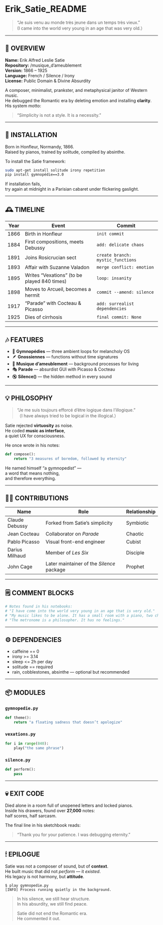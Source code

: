 # Erik_Satie_README
> “Je suis venu au monde très jeune dans un temps très vieux.”  
> (I came into the world very young in an age that was very old.）

---

## 🎩 OVERVIEW

**Name:** Erik Alfred Leslie Satie  
**Repository:** /musique_d’ameublement  
**Version:** 1866 – 1925  
**Language:** French / Silence / Irony  
**License:** Public Domain & Divine Absurdity  

A composer, minimalist, prankster, and metaphysical janitor of Western music.  
He debugged the Romantic era by deleting emotion and installing **clarity**.  
His system motto:  
> “Simplicity is not a style. It is a necessity.”

---

## 🧬 INSTALLATION

Born in Honfleur, Normandy, 1866.  
Raised by pianos, trained by solitude, compiled by absinthe.

To install the Satie framework:

```bash
sudo apt-get install solitude irony repetition
pip install gymnopédie==3.0
```

If installation fails,  
try again at midnight in a Parisian cabaret under flickering gaslight.

---

## 🕰 TIMELINE

| Year | Event | Commit |
|------|--------|--------|
| 1866 | Birth in Honfleur | `init commit` |
| 1884 | First compositions, meets Debussy | `add: delicate chaos` |
| 1891 | Joins Rosicrucian sect | `create branch: mystic_functions` |
| 1893 | Affair with Suzanne Valadon | `merge conflict: emotion` |
| 1895 | Writes “Vexations” (to be played 840 times) | `loop: insanity` |
| 1898 | Moves to Arcueil, becomes a hermit | `commit --amend: silence` |
| 1917 | “Parade” with Cocteau & Picasso | `add: surrealist dependencies` |
| 1925 | Dies of cirrhosis | `final commit: None` |

---

## 🎶 FEATURES

- 🎹 **Gymnopédies** — three ambient loops for melancholy OS  
- 🪶 **Gnossiennes** — functions without time signatures  
- 🧊 **Musique d’ameublement** — background processes for living  
- 🎭 **Parade** — absurdist GUI with Picasso & Cocteau  
- 🔇 **Silence()** — the hidden method in every sound

---

## 💡 PHILOSOPHY

> “Je me suis toujours efforcé d’être logique dans l’illogique.”  
> （I have always tried to be logical in the illogical.）

Satie rejected **virtuosity** as noise.  
He coded **music as interface**,  
a quiet UX for consciousness.

He once wrote in his notes:

```python
def compose():
    return "3 measures of boredom, followed by eternity"
```

He named himself “a gymnopedist” —  
a word that means nothing,  
and therefore everything.

---

## 🧘‍♂️ CONTRIBUTIONS

| Name | Role | Relationship |
|------|------|---------------|
| Claude Debussy | Forked from Satie’s simplicity | Symbiotic |
| Jean Cocteau | Collaborator on *Parade* | Chaotic |
| Pablo Picasso | Visual front-end engineer | Cubist |
| Darius Milhaud | Member of *Les Six* | Disciple |
| John Cage | Later maintainer of the *Silence* package | Prophet |

---

## 🗒 COMMENT BLOCKS

```python
# Notes found in his notebooks:
# "I have come into the world very young in an age that is very old."
# "My music likes to be alone. It has a small room with a piano, two chairs, and no opinions."
# "The metronome is a philosopher. It has no feelings."
```

---

## ⚙️ DEPENDENCIES

- caffeine == 0  
- irony >= 3.14  
- sleep <= 2h per day  
- solitude == required  
- rain, cobblestones, absinthe — optional but recommended  

---

## 📦 MODULES

### `gymnopedie.py`
```python
def theme():
    return "a floating sadness that doesn’t apologize"
```

### `vexations.py`
```python
for i in range(840):
    play("the same phrase")
```

### `silence.py`
```python
def perform():
    pass
```

---

## 💀 EXIT CODE

Died alone in a room full of unopened letters and locked pianos.  
Inside his drawers, found over **27,000** notes:  
half scores, half sarcasm.  

The final line in his sketchbook reads:  
> “Thank you for your patience. I was debugging eternity.”

---

## 🕯 EPILOGUE

Satie was not a composer of sound, but of **context**.  
He built music that did not *perform* — it *existed*.  
His legacy is not harmony, but **attitude**.  

```
$ play gymnopedie.py
[INFO] Process running quietly in the background.
```

> In his silence, we still hear structure.  
> In his absurdity, we still find peace.  
>  
> Satie did not end the Romantic era.  
> He commented it out.
